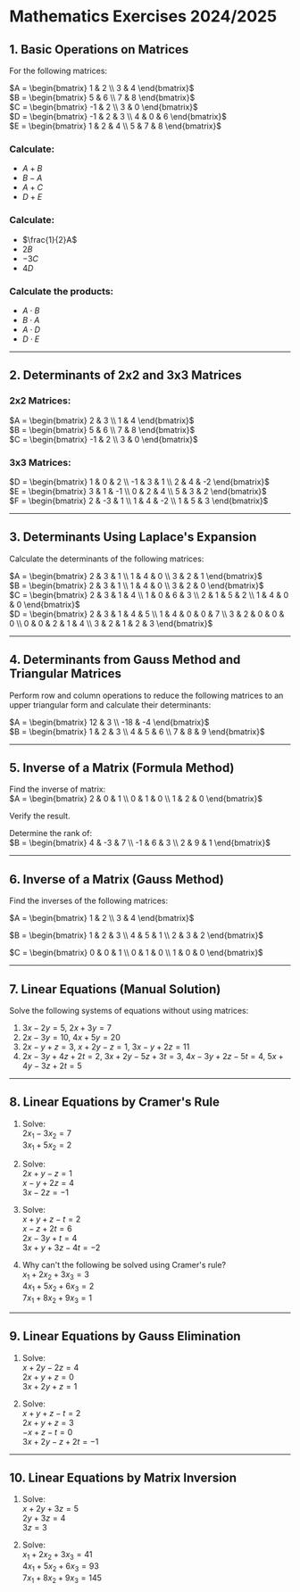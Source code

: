# Mathematics Exercises 2024/2025

## 1. Basic Operations on Matrices

For the following matrices:

$A = \begin{bmatrix} 1 & 2 \\ 3 & 4 \end{bmatrix}$  
$B = \begin{bmatrix} 5 & 6 \\ 7 & 8 \end{bmatrix}$  
$C = \begin{bmatrix} -1 & 2 \\ 3 & 0 \end{bmatrix}$  
$D = \begin{bmatrix} -1 & 2 & 3 \\ 4 & 0 & 6 \end{bmatrix}$  
$E = \begin{bmatrix} 1 & 2 & 4 \\ 5 & 7 & 8 \end{bmatrix}$  

### Calculate:
- $A + B$
- $B - A$
- $A + C$
- $D + E$

### Calculate:
- $\frac{1}{2}A$
- $2B$
- $-3C$
- $4D$

### Calculate the products:
- $A \cdot B$
- $B \cdot A$
- $A \cdot D$
- $D \cdot E$

---

## 2. Determinants of 2x2 and 3x3 Matrices

### 2x2 Matrices:
$A = \begin{bmatrix} 2 & 3 \\ 1 & 4 \end{bmatrix}$  
$B = \begin{bmatrix} 5 & 6 \\ 7 & 8 \end{bmatrix}$  
$C = \begin{bmatrix} -1 & 2 \\ 3 & 0 \end{bmatrix}$  

### 3x3 Matrices:
$D = \begin{bmatrix} 1 & 0 & 2 \\ -1 & 3 & 1 \\ 2 & 4 & -2 \end{bmatrix}$  
$E = \begin{bmatrix} 3 & 1 & -1 \\ 0 & 2 & 4 \\ 5 & 3 & 2 \end{bmatrix}$  
$F = \begin{bmatrix} 2 & -3 & 1 \\ 1 & 4 & -2 \\ 1 & 5 & 3 \end{bmatrix}$  

---

## 3. Determinants Using Laplace's Expansion

Calculate the determinants of the following matrices:

$A = \begin{bmatrix} 2 & 3 & 1 \\ 1 & 4 & 0 \\ 3 & 2 & 1 \end{bmatrix}$  
$B = \begin{bmatrix} 2 & 3 & 1 \\ 1 & 4 & 0 \\ 3 & 2 & 0 \end{bmatrix}$  
$C = \begin{bmatrix} 2 & 3 & 1 & 4 \\ 1 & 0 & 6 & 3 \\ 2 & 1 & 5 & 2 \\ 1 & 4 & 0 & 0 \end{bmatrix}$  
$D = \begin{bmatrix} 2 & 3 & 1 & 4 & 5 \\ 1 & 4 & 0 & 0 & 7 \\ 3 & 2 & 0 & 0 & 0 \\ 0 & 0 & 2 & 1 & 4 \\ 3 & 2 & 1 & 2 & 3 \end{bmatrix}$  

---

## 4. Determinants from Gauss Method and Triangular Matrices

Perform row and column operations to reduce the following matrices to an upper triangular form and calculate their determinants:

$A = \begin{bmatrix} 12 & 3 \\ -18 & -4 \end{bmatrix}$  
$B = \begin{bmatrix} 1 & 2 & 3 \\ 4 & 5 & 6 \\ 7 & 8 & 9 \end{bmatrix}$  

---

## 5. Inverse of a Matrix (Formula Method)

Find the inverse of matrix:  
$A = \begin{bmatrix} 2 & 0 & 1 \\ 0 & 1 & 0 \\ 1 & 2 & 0 \end{bmatrix}$  

Verify the result.

Determine the rank of:  
$B = \begin{bmatrix} 4 & -3 & 7 \\ -1 & 6 & 3 \\ 2 & 9 & 1 \end{bmatrix}$  

---

## 6. Inverse of a Matrix (Gauss Method)

Find the inverses of the following matrices:

$A = \begin{bmatrix} 1 & 2 \\ 3 & 4 \end{bmatrix}$  

$B = \begin{bmatrix} 1 & 2 & 3 \\ 4 & 5 & 1 \\ 2 & 3 & 2 \end{bmatrix}$  

$C = \begin{bmatrix} 0 & 0 & 1 \\ 0 & 1 & 0 \\ 1 & 0 & 0 \end{bmatrix}$  

---

## 7. Linear Equations (Manual Solution)

Solve the following systems of equations without using matrices:

1. $3x - 2y = 5$, $2x + 3y = 7$  
2. $2x - 3y = 10$, $4x + 5y = 20$  
3. $2x - y + z = 3$, $x + 2y - z = 1$, $3x - y + 2z = 11$  
4. $2x - 3y + 4z + 2t = 2$, $3x + 2y - 5z + 3t = 3$, $4x - 3y + 2z - 5t = 4$, $5x + 4y - 3z + 2t = 5$  

---

## 8. Linear Equations by Cramer's Rule

1. Solve:  
   $2x_1 - 3x_2 = 7$  
   $3x_1 + 5x_2 = 2$  

2. Solve:  
   $2x + y - z = 1$  
   $x - y + 2z = 4$  
   $3x - 2z = -1$  

3. Solve:  
   $x + y + z - t = 2$  
   $x - z + 2t = 6$  
   $2x - 3y + t = 4$  
   $3x + y + 3z - 4t = -2$  

4. Why can't the following be solved using Cramer's rule?  
   $x_1 + 2x_2 + 3x_3 = 3$  
   $4x_1 + 5x_2 + 6x_3 = 2$  
   $7x_1 + 8x_2 + 9x_3 = 1$  

---

## 9. Linear Equations by Gauss Elimination

1. Solve:  
   $x + 2y - 2z = 4$  
   $2x + y + z = 0$  
   $3x + 2y + z = 1$  

2. Solve:  
   $x + y + z - t = 2$  
   $2x + y + z = 3$  
   $-x + z - t = 0$  
   $3x + 2y - z + 2t = -1$  

---

## 10. Linear Equations by Matrix Inversion

1. Solve:  
   $x + 2y + 3z = 5$  
   $2y + 3z = 4$  
   $3z = 3$  

2. Solve:  
   $x_1 + 2x_2 + 3x_3 = 41$  
   $4x_1 + 5x_2 + 6x_3 = 93$  
   $7x_1 + 8x_2 + 9x_3 = 145$  
